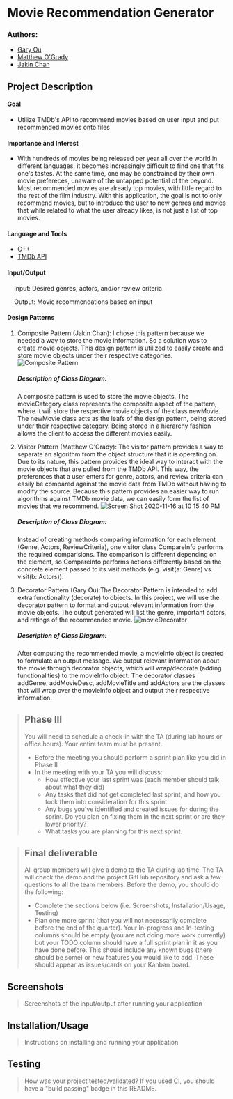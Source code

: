 # Movie Recommendation Generator
 
### Authors:
 * [Gary Ou](https://github.com/GaryOu101)
 * [Matthew O'Grady](https://github.com/mattrogrady)
 * [Jakin Chan](https://github.com/JakinChan200)

## Project Description
#### Goal

* Utilize TMDb's API to recommend movies based on user input and put recommended movies onto files

#### Importance and Interest

* With hundreds of movies being released per year all over the world in different languages, it becomes increasingly difficult to find one that fits one's tastes. At the same time, one may be constrained by their own movie prefereces, unaware of the untapped potential of the beyond. Most recommended movies are already top movies, with little regard to the rest of the film industry. With this application, the goal is not to only recommend movies, but to introduce the user to new genres and movies that while related to what the user already likes, is not just a list of top movies.

#### Language and Tools

 * C++
 * [TMDb API](https://www.themoviedb.org/documentation/api)

#### Input/Output

&nbsp;&nbsp;&nbsp;&nbsp;Input: Desired genres, actors, and/or review criteria

&nbsp;&nbsp;&nbsp;&nbsp;Output: Movie recommendations based on input

#### Design Patterns
1. Composite Pattern (Jakin Chan): I chose this pattern because we needed a way to store the movie information. So a solution was to create movie objects. This design pattern is utilized to easily create and store movie objects under their respective categories.
  ![Composite Pattern](https://user-images.githubusercontent.com/42459094/99355012-5d28f680-285c-11eb-9cc7-b96ec69bd3dc.jpg)
    ##### Description of Class Diagram: 
    A composite pattern is used to store the movie objects. The movieCategory class represents the composite aspect of the pattern, where it will store the respective movie objects of the class newMovie. The newMovie class acts as the leafs of the design pattern, being stored under their respective category. Being stored in a hierarchy fashion allows the client to access the different movies easily.
 
2. Visitor Pattern (Matthew O'Grady): The visitor pattern provides a way to separate an algorithm from the object structure that it is operating on. Due to its nature, this pattern provides the ideal way to interact with the movie objects that are pulled from the TMDb API. This way, the preferences that a user enters for genre, actors, and review criteria can easily be compared against the movie data from TMDb without having to modify the source. Because this pattern provides an easier way to run algorithms against TMDb movie data, we can easily form the list of movies that we recommend. 
   ![Screen Shot 2020-11-16 at 10 15 40 PM](https://user-images.githubusercontent.com/42446873/99353602-b2afd400-2859-11eb-8d6b-21c24f360245.png)
    ##### Description of Class Diagram: 
    Instead of creating methods comparing information for each element (Genre, Actors, ReviewCriteria), one visitor class CompareInfo performs the required comparisions. The comparison is different depending on the element, so CompareInfo performs actions differently based on the concrete element passed to its visit methods (e.g. visit(a: Genre) vs. visit(b: Actors)). 

3. Decorator Pattern (Gary Ou):The Decorator Pattern is intended to add extra functionality (decorate) to objects. In this project, we will use the decorator pattern to format and output relevant information from the movie objects. The output generated will list the genre, important actors, and ratings of the recommended movie.
   ![movieDecorator](https://user-images.githubusercontent.com/42448439/99351254-0cfa6600-2855-11eb-9692-07575ffba4f6.PNG)
    ##### Description of Class Diagram: 
    After computing the recommended movie, a movieInfo object is created to formulate an output message. We output relevant information about the movie through decorator objects, which will wrap/decorate (adding functionalities) to the movieInfo object. The decorator classes addGenre, addMovieDesc, addMovieTitle and addActors are the classes that will wrap over the movieInfo object and output their respective information.

 > ## Phase III
 > You will need to schedule a check-in with the TA (during lab hours or office hours). Your entire team must be present. 
 > * Before the meeting you should perform a sprint plan like you did in Phase II
 > * In the meeting with your TA you will discuss: 
 >   - How effective your last sprint was (each member should talk about what they did)
 >   - Any tasks that did not get completed last sprint, and how you took them into consideration for this sprint
 >   - Any bugs you've identified and created issues for during the sprint. Do you plan on fixing them in the next sprint or are they lower priority?
 >   - What tasks you are planning for this next sprint.

 > ## Final deliverable
 > All group members will give a demo to the TA during lab time. The TA will check the demo and the project GitHub repository and ask a few questions to all the team members. 
 > Before the demo, you should do the following:
 > * Complete the sections below (i.e. Screenshots, Installation/Usage, Testing)
 > * Plan one more sprint (that you will not necessarily complete before the end of the quarter). Your In-progress and In-testing columns should be empty (you are not doing more work currently) but your TODO column should have a full sprint plan in it as you have done before. This should include any known bugs (there should be some) or new features you would like to add. These should appear as issues/cards on your Kanban board. 
 ## Screenshots
 > Screenshots of the input/output after running your application
 ## Installation/Usage
 > Instructions on installing and running your application
 ## Testing
 > How was your project tested/validated? If you used CI, you should have a "build passing" badge in this README.
 
